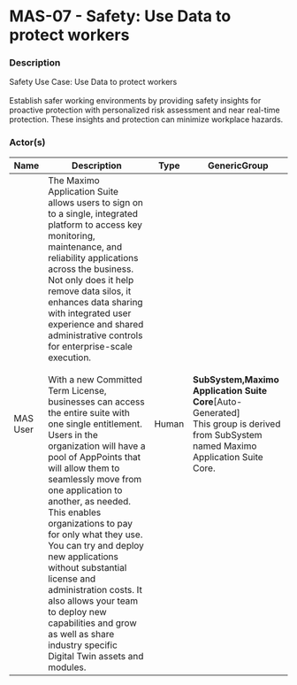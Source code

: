 
#  MAS-07 - Safety: Use Data to protect workers





### Description

Safety Use Case:  Use Data to protect workers<br><br>Establish safer working environments by providing safety insights for proactive protection with personalized risk assessment and near real-time protection. These insights and protection can minimize workplace hazards.




### Actor(s)

| Name | Description | Type | GenericGroup |
| --- | --- | --- | --- |
| MAS User | The Maximo Application Suite allows users to sign on to a single, integrated platform to access key monitoring, maintenance, and reliability applications across the business. Not only does it help remove data silos, it enhances data sharing with integrated user experience and shared administrative controls for enterprise-scale execution.<br><br>With a new Committed Term License, businesses can access the entire suite with one single entitlement. Users in the organization will have a pool of AppPoints that will allow them to seamlessly move from one application to another, as needed. This enables organizations to pay for only what they use. You can try and deploy new applications without substantial license and administration costs. It also allows your team to deploy new capabilities and grow as well as share industry specific Digital Twin assets and modules. | Human | <div><strong>SubSystem,Maximo Application Suite Core</strong>[Auto-Generated]</div><div>This group is derived from SubSystem named Maximo Application Suite Core.</div> |












